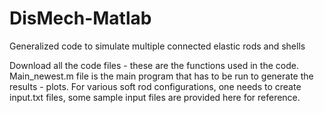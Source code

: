 # DisMech-Matlab
Generalized code to simulate multiple connected elastic rods and shells

Download all the code files - these are the functions used in the code.
Main_newest.m file is the main program that has to be run to generate the results - plots.
For various soft rod configurations, one needs to create input.txt files, some sample input files are provided here for reference.
